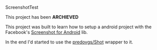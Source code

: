 ScreenshotTest

This project has been **ARCHIEVED**

This project was built to learn how to setup a android project with the Facebook's [Screenshot for Android](https://github.com/facebook/screenshot-tests-for-android) lib.

In the end I'd started to use the [predovgs/Shot](https://github.com/pedrovgs/Shot) wrapper to it.
